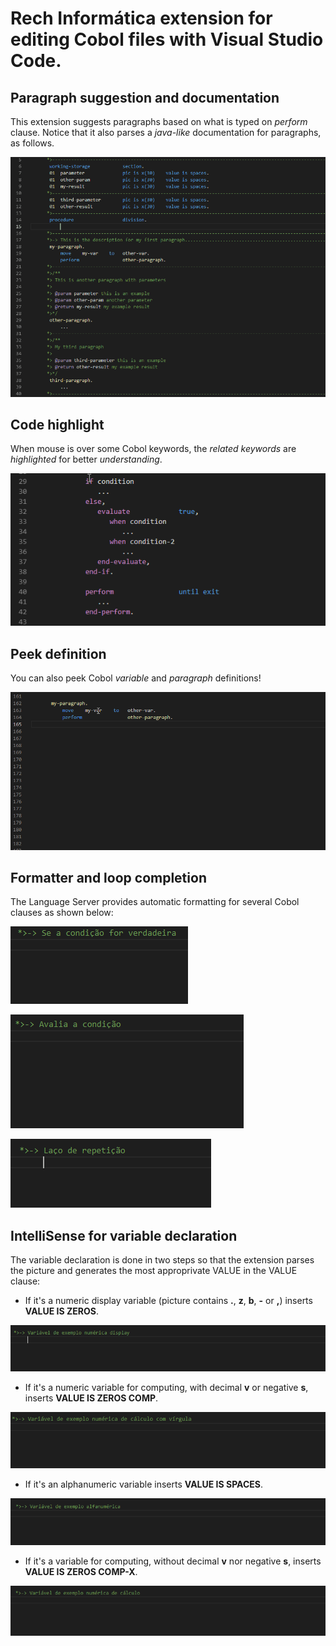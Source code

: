 # Rech Informática extension for editing Cobol files with Visual Studio Code.

## Paragraph suggestion and documentation
This extension suggests paragraphs based on what is typed on _perform_ clause. Notice that it also parses a _*java-like*_ documentation for paragraphs, as follows.

!['paragraph-suggestion' paragraph-suggestion](doc/suggestion/paragraph-suggestion.gif)

## Code highlight
When mouse is over some Cobol keywords, the *related keywords* are *highlighted* for better *understanding*.

!['highlight' highlight](doc/highlight/highlight.gif)

## Peek definition
You can also peek Cobol *variable* and *paragraph* definitions!

!['peek' peek](doc/peek-definition.gif)

## Formatter and loop completion
The Language Server provides automatic formatting for several Cobol clauses as shown below:

!['if' formatter](doc/formatter/if-formatter.gif)

!['evaluate' formatter](doc/formatter/evaluate-formatter.gif)

!['loog' completion](doc/intellisense/loop-intellisense.gif)

## IntelliSense for variable declaration
The variable declaration is done in two steps so that the extension parses the picture and generates the most approprivate VALUE in the VALUE clause:

* If it's a numeric display variable (picture contains **.**, **z**, **b**, **-** or **,**) inserts **VALUE IS ZEROS**.

![Display variable declaration](doc/variable/display-var-declaration.gif)

* If it's a numeric variable for computing, with decimal **v** or negative **s**, inserts **VALUE IS ZEROS COMP**.

![Computing variable with comma declaration](doc/variable/comma-numeric-var-declaration.gif)

* If it's an alphanumeric variable inserts **VALUE IS SPACES**.

![Alphanumeric variable declaration](doc/variable/alphanumeric-var-declaration.gif)

* If it's a  variable for computing, without decimal **v** nor negative **s**, inserts **VALUE IS ZEROS COMP-X**.

![Computing variable declaration](doc/variable/compute-var-declaration.gif)

